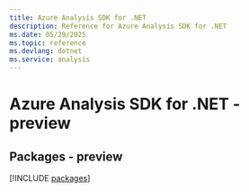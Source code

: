 ```yaml
---
title: Azure Analysis SDK for .NET
description: Reference for Azure Analysis SDK for .NET
ms.date: 05/29/2025
ms.topic: reference
ms.devlang: dotnet
ms.service: analysis
---
```

# Azure Analysis SDK for .NET - preview
## Packages - preview
[!INCLUDE [packages](analysis-index.md)]